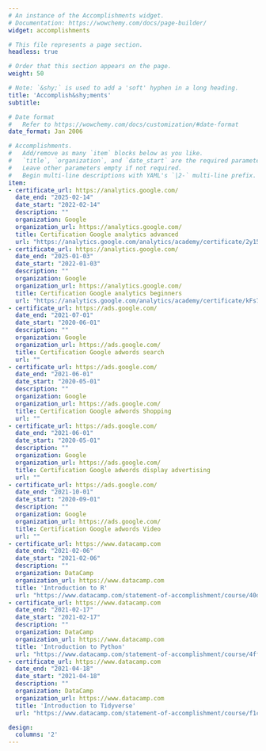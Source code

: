```yaml
---
# An instance of the Accomplishments widget.
# Documentation: https://wowchemy.com/docs/page-builder/
widget: accomplishments

# This file represents a page section.
headless: true

# Order that this section appears on the page.
weight: 50

# Note: `&shy;` is used to add a 'soft' hyphen in a long heading.
title: 'Accomplish&shy;ments'
subtitle:

# Date format
#   Refer to https://wowchemy.com/docs/customization/#date-format
date_format: Jan 2006

# Accomplishments.
#   Add/remove as many `item` blocks below as you like.
#   `title`, `organization`, and `date_start` are the required parameters.
#   Leave other parameters empty if not required.
#   Begin multi-line descriptions with YAML's `|2-` multi-line prefix.
item:
- certificate_url: https://analytics.google.com/
  date_end: "2025-02-14"
  date_start: "2022-02-14"
  description: ""
  organization: Google
  organization_url: https://analytics.google.com/
  title: Certification Google analytics advanced
  url: "https://analytics.google.com/analytics/academy/certificate/2y151TjGRT6rJcn6GPybug"
- certificate_url: https://analytics.google.com/
  date_end: "2025-01-03"
  date_start: "2022-01-03"
  description: ""
  organization: Google
  organization_url: https://analytics.google.com/
  title: Certification Google analytics beginners
  url: "https://analytics.google.com/analytics/academy/certificate/kFs7hR9yTMGkr4pquHiEBg"
- certificate_url: https://ads.google.com/
  date_end: "2021-07-01"
  date_start: "2020-06-01"
  description: ""
  organization: Google
  organization_url: https://ads.google.com/
  title: Certification Google adwords search
  url: ""
- certificate_url: https://ads.google.com/
  date_end: "2021-06-01"
  date_start: "2020-05-01"
  description: ""
  organization: Google
  organization_url: https://ads.google.com/
  title: Certification Google adwords Shopping
  url: ""
- certificate_url: https://ads.google.com/
  date_end: "2021-06-01"
  date_start: "2020-05-01"
  description: ""
  organization: Google
  organization_url: https://ads.google.com/
  title: Certification Google adwords display advertising
  url: ""
- certificate_url: https://ads.google.com/
  date_end: "2021-10-01"
  date_start: "2020-09-01"
  description: ""
  organization: Google
  organization_url: https://ads.google.com/
  title: Certification Google adwords Video
  url: ""
- certificate_url: https://www.datacamp.com
  date_end: "2021-02-06"
  date_start: "2021-02-06"
  description: ""
  organization: DataCamp
  organization_url: https://www.datacamp.com
  title: 'Introduction to R'
  url: "https://www.datacamp.com/statement-of-accomplishment/course/40d39a3d618c34e81b6e443638fd46687dd64ff9?raw=1"
- certificate_url: https://www.datacamp.com
  date_end: "2021-02-17"
  date_start: "2021-02-17"
  description: ""
  organization: DataCamp
  organization_url: https://www.datacamp.com
  title: 'Introduction to Python'
  url: "https://www.datacamp.com/statement-of-accomplishment/course/4ffadb22674c91561f31c15b858be03b042d2324"
- certificate_url: https://www.datacamp.com
  date_end: "2021-04-18"
  date_start: "2021-04-18"
  description: ""
  organization: DataCamp
  organization_url: https://www.datacamp.com
  title: 'Introduction to Tidyverse'
  url: "https://www.datacamp.com/statement-of-accomplishment/course/f1c8a905df91ed5d7459cf4c95157d01899838f4"

design:
  columns: '2' 
---
```

